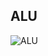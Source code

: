 ## ALU
![ALU](https://user-images.githubusercontent.com/36406175/187018080-53613271-14e5-4270-8788-8088d7fc06b1.jpg)